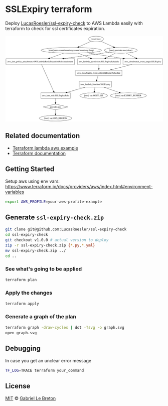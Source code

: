 # SSLExpiry terraform


Deploy [LucasRoesler/ssl-expiry-check](https://github.com/LucasRoesler/ssl-expiry-check) to AWS Lambda easily with terraform to check for ssl certificates expiration.

![graph](./graph.svg)

## Related documentation

* [Terraform lambda aws example](https://github.com/terraform-providers/terraform-provider-aws/tree/master/examples/lambda)
* [Terraform documentation](https://www.terraform.io/docs/)

## Getting Started

Setup aws using env vars: https://www.terraform.io/docs/providers/aws/index.html#environment-variables

```bash
export AWS_PROFILE=your-aws-profile-example
```

## Generate `ssl-expiry-check.zip`

```bash
git clone git@github.com:LucasRoesler/ssl-expiry-check
cd ssl-expiry-check
git checkout v1.0.0 # actual version to deploy
zip -r ssl-expiry-check.zip {*.py,*.yml}
mv ssl-expiry-check.zip ../
cd ..
```

### See what's going to be applied

```bash
terraform plan
```

### Apply the changes

```bash
terraform apply
```

### Generate a graph of the plan

```bash
terraform graph -draw-cycles | dot -Tsvg -o graph.svg
open graph.svg
```

## Debugging

In case you get an unclear error message

```bash
TF_LOG=TRACE terraform your_command
```

## License

[MIT](LICENSE.md) © [Gabriel Le Breton](https://gableroux.com)
